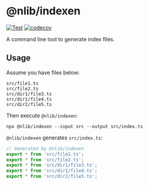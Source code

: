 # @nlib/indexen

[![Test](https://github.com/nlibjs/indexen/actions/workflows/test.yml/badge.svg)](https://github.com/nlibjs/indexen/actions/workflows/test.yml)
[![codecov](https://codecov.io/gh/nlibjs/indexen/branch/master/graph/badge.svg)](https://codecov.io/gh/nlibjs/indexen)

A command line tool to generate index files.

## Usage

Assume you have files below:

```
src/file1.ts
src/file2.ts
src/dir1/file3.ts
src/dir1/file4.ts
src/dir2/file5.ts
```

Then execute `@nlib/indexen`:

```
npx @nlib/indexen --input src --output src/index.ts
```

`@nlib/indexen` generates `src/index.ts`:

```typescript
// Generated by @nlib/indexen
export * from 'src/file1.ts';
export * from 'src/file2.ts';
export * from 'src/dir1/file3.ts';
export * from 'src/dir1/file4.ts';
export * from 'src/dir2/file5.ts';
```
